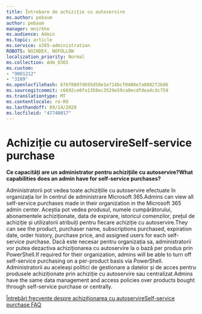 ```yaml
---
title: Întrebare de achiziție cu autoservire
ms.author: pebaum
author: pebaum
manager: mnirkhe
ms.audience: Admin
ms.topic: article
ms.service: o365-administration
ROBOTS: NOINDEX, NOFOLLOW
localization_priority: Normal
ms.collection: Adm_O365
ms.custom:
- "9001212"
- "3189"
ms.openlocfilehash: 676f8807db95d50e1e714bcf0480e7a8802f2b06
ms.sourcegitcommit: c6692ce0fa1358ec3529e59ca0ecdfdea4cdc759
ms.translationtype: MT
ms.contentlocale: ro-RO
ms.lasthandoff: 09/14/2020
ms.locfileid: "47740017"
---
```

# <a name="self-service-purchase"></a><span data-ttu-id="ecf32-102">Achiziție cu autoservire</span><span class="sxs-lookup"><span data-stu-id="ecf32-102">Self-service purchase</span></span>

<span data-ttu-id="ecf32-103">**Ce capacități are un administrator pentru achizițiile cu autoservire?**</span><span class="sxs-lookup"><span data-stu-id="ecf32-103">**What capabilities does an admin have for self-service purchases?**</span></span>

<span data-ttu-id="ecf32-104">Administratorii pot vedea toate achizițiile cu autoservire efectuate în organizația lor în centrul de administrare Microsoft 365.</span><span class="sxs-lookup"><span data-stu-id="ecf32-104">Admins can view all self-service purchases made in their organization in the Microsoft 365 admin center.</span></span> <span data-ttu-id="ecf32-105">Aceștia pot vedea produsul, numele cumpărătorului, abonamentele achiziționate, data de expirare, istoricul comenzilor, prețul de achiziție și utilizatorii atribuiți pentru fiecare achiziție cu autoservire.</span><span class="sxs-lookup"><span data-stu-id="ecf32-105">They can see the product, purchaser name, subscriptions purchased, expiration date, order history, purchase price, and assigned users for each self-service purchase.</span></span>  <span data-ttu-id="ecf32-106">Dacă este necesar pentru organizația sa, administratorii vor putea dezactiva achiziționarea cu autoservire la o bază per produs prin PowerShell.</span><span class="sxs-lookup"><span data-stu-id="ecf32-106">If required for their organization, admins will be able to turn off self-service purchasing on a per-product basis via PowerShell.</span></span>  <span data-ttu-id="ecf32-107">Administratorii au aceleași politici de gestionare a datelor și de acces pentru produsele achiziționate prin achiziție cu autoservire sau centralizat.</span><span class="sxs-lookup"><span data-stu-id="ecf32-107">Admins have the same data management and access policies over products bought through self-service purchase or centrally.</span></span>

[<span data-ttu-id="ecf32-108">Întrebări frecvente despre achiziționarea cu autoservire</span><span class="sxs-lookup"><span data-stu-id="ecf32-108">Self-service purchase FAQ</span></span>](https://aka.ms/self-service-purchase-faq)

